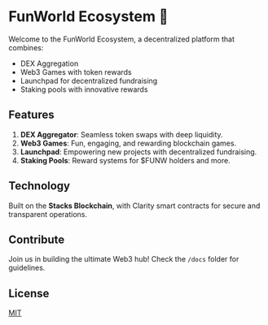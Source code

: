 # FunWorld Ecosystem 🚀
Welcome to the FunWorld Ecosystem, a decentralized platform that combines:
- DEX Aggregation
- Web3 Games with token rewards
- Launchpad for decentralized fundraising
- Staking pools with innovative rewards

## Features
1. **DEX Aggregator**: Seamless token swaps with deep liquidity.
2. **Web3 Games**: Fun, engaging, and rewarding blockchain games.
3. **Launchpad**: Empowering new projects with decentralized fundraising.
4. **Staking Pools**: Reward systems for $FUNW holders and more.

## Technology
Built on the **Stacks Blockchain**, with Clarity smart contracts for secure and transparent operations.

## Contribute
Join us in building the ultimate Web3 hub! Check the `/docs` folder for guidelines.

## License
[MIT](LICENSE)

